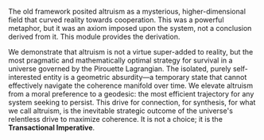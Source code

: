 The old framework posited altruism as a mysterious, higher-dimensional field that curved reality towards cooperation. This was a powerful metaphor, but it was an axiom imposed upon the system, not a conclusion derived from it. This module provides the derivation.

We demonstrate that altruism is not a virtue super-added to reality, but the most pragmatic and mathematically optimal strategy for survival in a universe governed by the Pirouette Lagrangian. The isolated, purely self-interested entity is a geometric absurdity—a temporary state that cannot effectively navigate the coherence manifold over time. We elevate altruism from a moral preference to a geodesic: the most efficient trajectory for any system seeking to persist. This drive for connection, for synthesis, for what we call altruism, is the inevitable strategic outcome of the universe's relentless drive to maximize coherence. It is not a choice; it is the **Transactional Imperative**.